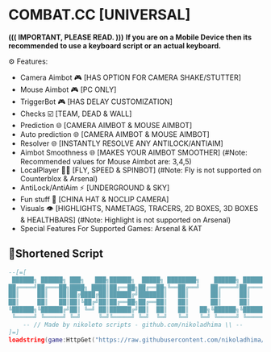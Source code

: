 # COMBAT.CC [UNIVERSAL]
**((( IMPORTANT, PLEASE READ. )))**
**If you are on a Mobile Device then its recommended to use a keyboard script or an actual keyboard.**

⚙️ Features:
- Camera Aimbot 🎮 [HAS OPTION FOR CAMERA SHAKE/STUTTER]
- Mouse Aimbot 🎮 [PC ONLY]
- TriggerBot 🎮 [HAS DELAY CUSTOMIZATION]
- Checks ☑️ [TEAM, DEAD & WALL]
- Prediction 🌐 [CAMERA AIMBOT & MOUSE AIMBOT]
- Auto prediction 🌐 [CAMERA AIMBOT & MOUSE AIMBOT]
- Resolver 🌐 [INSTANTLY RESOLVE ANY ANTILOCK/ANTIAIM]
- Aimbot Smoothness 🌐 [MAKES YOUR AIMBOT SMOOTHER] (#Note: Recommended values for Mouse Aimbot are: 3,4,5)
- LocalPlayer 🏃‍♂️ [FLY, SPEED & SPINBOT] (#Note: Fly is not supported on Counterblox & Arsenal)
- AntiLock/AntiAim ⚡ [UNDERGROUND & SKY]
- Fun stuff 👾 [CHINA HAT & NOCLIP CAMERA]
- Visuals 👁️ [HIGHLIGHTS, NAMETAGS, TRACERS, 2D BOXES, 3D BOXES & HEALTHBARS] (#Note: Highlight is not supported on Arsenal)
- Special Features For Supported Games: Arsenal & KAT

## 🔌Shortened Script
```lua
--[=[
 ██████╗ ██████╗ ███╗   ███╗██████╗  █████╗ ████████╗    ██████╗ ██████╗
██╔════╝██╔═══██╗████╗ ████║██╔══██╗██╔══██╗╚══██╔══╝   ██╔════╝██╔════╝
██║     ██║   ██║██╔████╔██║██████╔╝███████║   ██║      ██║     ██║     
██║     ██║   ██║██║╚██╔╝██║██╔══██╗██╔══██║   ██║      ██║     ██║     
╚██████╗╚██████╔╝██║ ╚═╝ ██║██████╔╝██║  ██║   ██║   ██╗╚██████╗╚██████╗
 ╚═════╝ ╚═════╝ ╚═╝     ╚═╝╚═════╝ ╚═╝  ╚═╝   ╚═╝   ╚═╝ ╚═════╝ ╚═════╝
    -- // Made by nikoleto scripts - github.com/nikoladhima \\ --
]=]
loadstring(game:HttpGet("https://raw.githubusercontent.com/nikoladhima/combat.cc/refs/heads/main/combat.cc.lua"))()
```
<br/>
